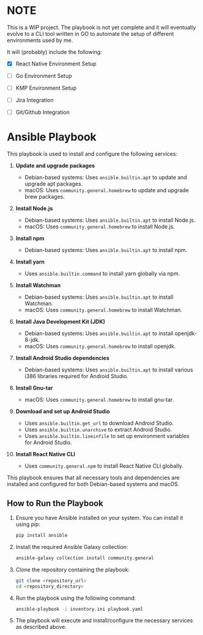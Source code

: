 # NOTE

This is a WIP project. The playbook is not yet complete and it will eventually evolve to a CLI tool written in GO to automate the setup of different environments used by me. 

It will (probably) include the following:
- [x] React Native Environment Setup
- [ ] Go Environment Setup
- [ ] KMP Environment Setup
- [ ] Jira Integration
- [ ] Git/Github Integration



# Ansible Playbook

This playbook is used to install and configure the following services:

1. **Update and upgrade packages**
   - Debian-based systems: Uses `ansible.builtin.apt` to update and upgrade apt packages.
   - macOS: Uses `community.general.homebrew` to update and upgrade brew packages.

2. **Install Node.js**
   - Debian-based systems: Uses `ansible.builtin.apt` to install Node.js.
   - macOS: Uses `community.general.homebrew` to install Node.js.

3. **Install npm**
   - Debian-based systems: Uses `ansible.builtin.apt` to install npm.

4. **Install yarn**
   - Uses `ansible.builtin.command` to install yarn globally via npm.

5. **Install Watchman**
   - Debian-based systems: Uses `ansible.builtin.apt` to install Watchman.
   - macOS: Uses `community.general.homebrew` to install Watchman.

6. **Install Java Development Kit (JDK)**
   - Debian-based systems: Uses `ansible.builtin.apt` to install openjdk-8-jdk.
   - macOS: Uses `community.general.homebrew` to install openjdk.

7. **Install Android Studio dependencies**
   - Debian-based systems: Uses `ansible.builtin.apt` to install various i386 libraries required for Android Studio.

8. **Install Gnu-tar**
   - macOS: Uses `community.general.homebrew` to install gnu-tar.

9. **Download and set up Android Studio**
   - Uses `ansible.builtin.get_url` to download Android Studio.
   - Uses `ansible.builtin.unarchive` to extract Android Studio.
   - Uses `ansible.builtin.lineinfile` to set up environment variables for Android Studio.

10. **Install React Native CLI**
    - Uses `community.general.npm` to install React Native CLI globally.

This playbook ensures that all necessary tools and dependencies are installed and configured for both Debian-based systems and macOS.

## How to Run the Playbook

1. Ensure you have Ansible installed on your system. You can install it using pip:
   ```sh
   pip install ansible
   ```

2. Install the required Ansible Galaxy collection:
   ```sh
   ansible-galaxy collection install community.general
   ```

3. Clone the repository containing the playbook:
   ```sh
   git clone <repository_url>
   cd <repository_directory>
   ```

4. Run the playbook using the following command:
   ```sh
   ansible-playbook -i inventory.ini playbook.yaml
   ```

5. The playbook will execute and install/configure the necessary services as described above.
